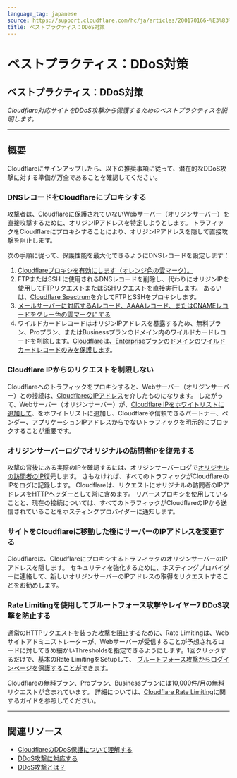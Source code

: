 ```yaml
---
language_tag: japanese
source: https://support.cloudflare.com/hc/ja/articles/200170166-%E3%83%99%E3%82%B9%E3%83%88%E3%83%97%E3%83%A9%E3%82%AF%E3%83%86%E3%82%A3%E3%82%B9-DDoS%E5%AF%BE%E7%AD%96
title: ベストプラクティス：DDoS対策
---
```


# ベストプラクティス：DDoS対策

## ベストプラクティス：DDoS対策

_Cloudflare対応サイトをDDoS攻撃から保護するためのベストプラクティスを説明します。_

___

## 概要

Cloudflareにサインアップしたら、以下の推奨事項に従って、潜在的なDDoS攻撃に対する準備が万全であることを確認してください。

### DNSレコードをCloudflareにプロキシする

攻撃者は、Cloudflareに保護されていないWebサーバー（オリジンサーバー）を直接攻撃するために、オリジンIPアドレスを特定しようとします。 トラフィックをCloudflareにプロキシすることにより、オリジンIPアドレスを隠して直接攻撃を阻止します。

次の手順に従って、保護性能を最大化できるようにDNSレコードを設定します：

1.  [Cloudflareプロキシを有効にします（オレンジ色の雲マーク）。](https://support.cloudflare.com/hc/articles/200169626)
2.  FTPまたはSSH に使用されるDNSレコードを削除し、代わりにオリジンIPを使用してFTPリクエストまたはSSHリクエストを直接実行します。 あるいは、[Cloudflare Spectrum](https://developers.cloudflare.com/spectrum/getting-started/)を介してFTPとSSHをプロキシします。
3.  [メールサーバーに対応するAレコード、AAAAレコード、またはCNAMEレコードをグレー色の雲マークにする](https://support.cloudflare.com/hc/articles/200168876)
4.  ワイルドカードレコードはオリジンIPアドレスを暴露するため、無料プラン、Proプラン、またはBusinessプランのドメイン内のワイルドカードレコードを削除します。[Cloudflareは、Enterpriseプランのドメインのワイルドカードレコードのみを保護します](https://support.cloudflare.com/hc/articles/360017421192#CloudflareDNSFAQ-DoesCloudflaresupportwildcardDNSentries)。

### Cloudflare IPからのリクエストを制限しない

Cloudflareへのトラフィックをプロキシすると、Webサーバー（オリジンサーバー）との接続は、[CloudflareのIPアドレス](http://www.cloudflare.com/ips)を介したものになります。 したがって、Webサーバー（オリジンサーバー）が、[Cloudflare IPをホワイトリストに追加して](https://support.cloudflare.com/hc/articles/201897700)、をホワイトリストに追加し、Cloudflareや信頼できるパートナー、ベンダー、アプリケーションIPアドレスからでないトラフィックを明示的にブロックすることが重要です。

### オリジンサーバーログでオリジナルの訪問者IPを復元する

攻撃の背後にある実際のIPを確認するには、オリジンサーバーログで[オリジナルの訪問者のIP](https://support.cloudflare.com/hc/sections/200805497)復元します。 さもなければ、すべてのトラフィックがCloudflareのIPをログに記録します。 Cloudflareは、リクエストにオリジナルの訪問者のIPアドレスを[HTTPヘッダーとして](https://support.cloudflare.com/hc/articles/200170986)常に含めます。 リバースプロキシを使用していることと、現在の接続については、すべてのトラフィックがCloudflareのIPから送信されていることをホスティングプロバイダーに通知します。

### サイトをCloudflareに移動した後にサーバーのIPアドレスを変更する

Cloudflareは、CloudflareにプロキシするトラフィックのオリジンサーバーのIPアドレスを隠します。 セキュリティを強化するために、ホスティングプロバイダーに連絡して、新しいオリジンサーバーのIPアドレスの取得をリクエストすることをお勧めします。

### Rate Limitingを使用してブルートフォース攻撃やレイヤー7 DDoS攻撃を防止する

通常のHTTPリクエストを装った攻撃を阻止するために、Rate Limitingは、Webサイトアドミニストレーターが、Webサーバーが受信することが予想されるロードに対してきめ細かいThresholdsを指定できるようにします。1回クリックするだけで、基本のRate LimitingをSetupして、 [ブルートフォース攻撃からログインページを保護することができます](https://support.cloudflare.com/hc/articles/115001635128#3UWQC5PrVScHgEGRMobRMm)。

Cloudflareの無料プラン、Proプラン、Businessプランには10,000件/月の無料リクエストが含まれています。 詳細については、[Cloudflare Rate Limiting](https://support.cloudflare.com/hc/articles/115001635128)に関するガイドを参照してください。

___

## 関連リソース

-   [CloudflareのDDoS保護について理解する](https://support.cloudflare.com/hc/articles/200172676)
-   [DDoS攻撃に対応する](https://support.cloudflare.com/hc/articles/200170196)
-   [DDoS攻撃とは？](https://www.cloudflare.com/learning/ddos/what-is-a-ddos-attack/)
